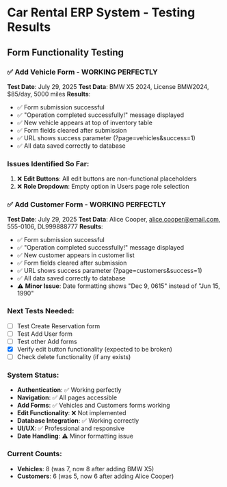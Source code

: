 # Car Rental ERP System - Testing Results

## Form Functionality Testing

### ✅ Add Vehicle Form - WORKING PERFECTLY
**Test Date**: July 29, 2025
**Test Data**: BMW X5 2024, License BMW2024, $85/day, 5000 miles
**Results**:
- ✅ Form submission successful
- ✅ "Operation completed successfully!" message displayed
- ✅ New vehicle appears at top of inventory table
- ✅ Form fields cleared after submission
- ✅ URL shows success parameter (?page=vehicles&success=1)
- ✅ All data saved correctly to database

### Issues Identified So Far:
1. ❌ **Edit Buttons**: All edit buttons are non-functional placeholders
2. ❌ **Role Dropdown**: Empty option in Users page role selection

### ✅ Add Customer Form - WORKING PERFECTLY
**Test Date**: July 29, 2025
**Test Data**: Alice Cooper, alice.cooper@email.com, 555-0106, DL999888777
**Results**:
- ✅ Form submission successful
- ✅ "Operation completed successfully!" message displayed
- ✅ New customer appears in customer list
- ✅ Form fields cleared after submission
- ✅ URL shows success parameter (?page=customers&success=1)
- ✅ All data saved correctly to database
- ⚠️ **Minor Issue**: Date formatting shows "Dec 9, 0615" instead of "Jun 15, 1990"

### Next Tests Needed:
- [ ] Test Create Reservation form  
- [ ] Test Add User form
- [ ] Test other Add forms
- [x] Verify edit button functionality (expected to be broken)
- [ ] Check delete functionality (if any exists)

### System Status:
- **Authentication**: ✅ Working perfectly
- **Navigation**: ✅ All pages accessible
- **Add Forms**: ✅ Vehicles and Customers forms working
- **Edit Functionality**: ❌ Not implemented
- **Database Integration**: ✅ Working correctly
- **UI/UX**: ✅ Professional and responsive
- **Date Handling**: ⚠️ Minor formatting issue

### Current Counts: 
- **Vehicles**: 8 (was 7, now 8 after adding BMW X5)
- **Customers**: 6 (was 5, now 6 after adding Alice Cooper)

